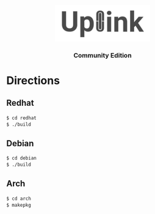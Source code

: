 <p align="center">
  <a href="http://www.adjoint.io"><img src="uplink.png" width="250"/></a>
</p>
<h3 align="center">Community Edition</h3>

Directions
=========

Redhat
------

```bash
$ cd redhat
$ ./build
```

Debian
------

```bash
$ cd debian
$ ./build
```

Arch
------

```bash
$ cd arch
$ makepkg
```
